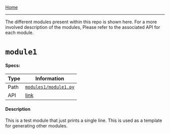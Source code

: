 [Home](./)
<hr>

The different modules present within this repo is shown here. 
For a more involved description of the modules, Please refer 
to the associated API for each module.

# `module1`

#### Specs:

| Type | Information                                                            |
|------|------------------------------------------------------------------------|
| Path | [`modules1/module1.py`](../blob/master/src/modules/module1/module1.py) |
| API  | [link]({{cookiecutter.APIbase}}/modules.module1.html)                  |

#### Description 

This is a test module that just prints a single line. This is used as a 
template for generating other modules.

